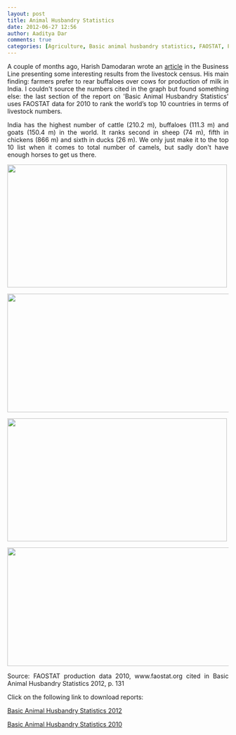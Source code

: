 ```yaml
---
layout: post
title: Animal Husbandry Statistics		
date: 2012-06-27 12:56
author: Aaditya Dar
comments: true
categories: [Agriculture, Basic animal husbandry statistics, FAOSTAT, Food, Livestock]
---
```

<p style="text-align: justify;">A couple of months ago, Harish Damodaran wrote an <a title="Cow Belt or Buffalo Nation?  " href="http://www.thehindubusinessline.com/opinion/columns/harish-damodaran/article3328532.ece" target="_blank">article</a> in the Business Line presenting some interesting results from the livestock census. His main finding: farmers prefer to rear buffaloes over cows for production of milk in India. I couldn't source the numbers cited in the graph but found something else: the last section of the report on 'Basic Animal Husbandry Statistics' uses FAOSTAT data for 2010 to rank the world’s top 10 countries in terms of livestock numbers.</p>
<p style="text-align: justify;">India has the highest number of cattle (210.2 m), buffaloes (111.3 m) and goats (150.4 m) in the world. It ranks second in sheep (74 m), fifth in chickens (866 m) and sixth in ducks (26 m). We only just make it to the top 10 list when it comes to total number of camels, but sadly don't have enough horses to get us there.</p>
<p style="text-align: justify;"><img class="alignnone" title="BAHS 2012 cattle buffaloes " src="https://img.skitch.com/20120627-q3tqpsfjw1hwwjtnwwa2ah3ggi.jpg" alt="" width="500" height="280" /></p>

<div style="text-align: justify;"></div>
<div>
<p style="text-align: justify;"><img class="alignnone" title="BAHS 2012 sheep goat" src="https://img.skitch.com/20120627-k5c2d9xtwcw1f93mfur9rwsbs6.jpg" alt="" width="550" height="270" /></p>
<p style="text-align: justify;"><img class="alignnone" title="BAHS 2012 camels ducks" src="https://img.skitch.com/20120627-g35dcfbquck6tpqta585q4fb8u.jpg" alt="" width="500" height="280" /></p>
<p style="text-align: justify;"><img class="alignnone" title="BAHS 2012 chicken horses" src="https://img.skitch.com/20120627-nwt2usm6iqbsch9jhakesei6sw.jpg" alt="" width="550" height="270" /></p>
<p style="text-align: justify;">Source: FAOSTAT production data 2010, www.faostat.org cited in Basic Animal Husbandry Statistics 2012, p. 131</p>

</div>
<p style="text-align: justify;">Click on the following link to download reports:</p>
<p style="text-align: justify;"><a title="BAHS 2012" href="http://goo.gl/LbKY3" target="_blank">Basic Animal Husbandry Statistics 2012</a></p>
<p style="text-align: justify;"><a title="BAHS 2010" href="https://docs.google.com/open?id=0B9UieF1jpR7DOW8tUnNUR3VKU00" target="_blank">Basic Animal Husbandry Statistics 2010</a></p>
